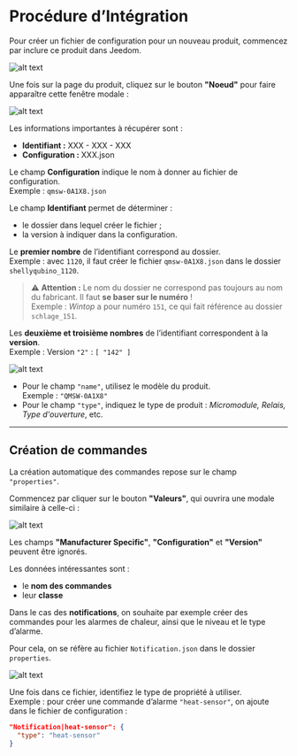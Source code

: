 # Procédure d’Intégration

Pour créer un fichier de configuration pour un nouveau produit, commencez par inclure ce produit dans Jeedom.

![alt text](../img/equipment.png)

Une fois sur la page du produit, cliquez sur le bouton **"Noeud"** pour faire apparaître cette fenêtre modale :

![alt text](../img/modal_noeud.png)

Les informations importantes à récupérer sont :

- **Identifiant :** XXX - XXX - XXX  
- **Configuration :** XXX.json

Le champ **Configuration** indique le nom à donner au fichier de configuration.  
Exemple : `qmsw-0A1X8.json`

Le champ **Identifiant** permet de déterminer :
- le dossier dans lequel créer le fichier ;
- la version à indiquer dans la configuration.

Le **premier nombre** de l’identifiant correspond au dossier.  
Exemple : avec `1120`, il faut créer le fichier `qmsw-0A1X8.json` dans le dossier `shellyqubino_1120`.

> ⚠️ **Attention :** Le nom du dossier ne correspond pas toujours au nom du fabricant. Il faut **se baser sur le numéro** !  
> Exemple : *Wintop* a pour numéro `151`, ce qui fait référence au dossier `schlage_151`.

Les **deuxième et troisième nombres** de l’identifiant correspondent à la **version**.  
Exemple : Version `"2"` : `[ "142" ]`

![alt text](../img/config_exemple.png)

- Pour le champ `"name"`, utilisez le modèle du produit.  
  Exemple : `"QMSW-0A1X8"`
- Pour le champ `"type"`, indiquez le type de produit : *Micromodule, Relais, Type d'ouverture*, etc.

---

## Création de commandes

La création automatique des commandes repose sur le champ `"properties"`.

Commencez par cliquer sur le bouton **"Valeurs"**, qui ouvrira une modale similaire à celle-ci :

![alt text](../img/modal_valeurs.png)

Les champs **"Manufacturer Specific"**, **"Configuration"** et **"Version"** peuvent être ignorés.

Les données intéressantes sont :
- le **nom des commandes**
- leur **classe**

Dans le cas des **notifications**, on souhaite par exemple créer des commandes pour les alarmes de chaleur, ainsi que le niveau et le type d’alarme.

Pour cela, on se réfère au fichier `Notification.json` dans le dossier `properties`.

![alt text](../img/notification.png)

Une fois dans ce fichier, identifiez le type de propriété à utiliser.  
Exemple : pour créer une commande d’alarme `"heat-sensor"`, on ajoute dans le fichier de configuration :

```json
"Notification|heat-sensor": {
  "type": "heat-sensor"
}
```